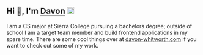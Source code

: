 ## Hi 👋, I'm [Davon](davon-whitworth.com) <a href="https://emoji.gg/emoji/2339-blurple-verified"><img src="https://cdn3.emoji.gg/emojis/2339-blurple-verified.png" width="18px" height="18px" alt="blurple_verified"></a>

I am a CS major at Sierra College pursuing a bachelors degree; outside of school I am a target team member and build frontend applications in my spare time. There are some cool things over at [davon-whitworth.com](https://davon-whitworth.com) if you want to check out some of my work.
